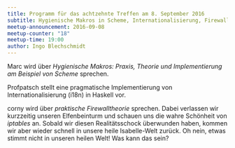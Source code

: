 ```yaml
---
title: Programm für das achtzehnte Treffen am 8. September 2016
subtitle: Hygienische Makros in Scheme, Internationalisierung, Firewalltheorie
meetup-announcement: 2016-09-08
meetup-counter: "18"
meetup-time: 19:00
author: Ingo Blechschmidt
---
```


Marc wird über *Hygienische Makros: Praxis, Theorie und
Implementierung am Beispiel von Scheme* sprechen.

Profpatsch stellt eine pragmatische Implementierung von Internationalisierung (i18n) in Haskell vor.

corny wird über *praktische Firewalltheorie* sprechen. Dabei verlassen wir kurzzeitig unseren Elfenbeinturm und schauen uns die wahre Schönheit von *iptables* an. Sobald wir diesen Realitätsschock überwunden haben, kommen wir aber wieder schnell in unsere heile Isabelle-Welt zurück. Oh nein, etwas stimmt nicht in unseren heilen Welt! Was kann das sein?
